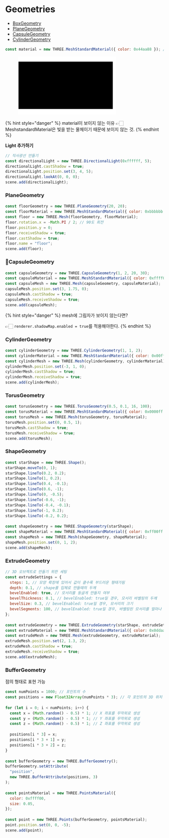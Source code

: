 # Geometries

* [BoxGeometry](https://threejs.org/docs/index.html#api/en/geometries/BoxGeometry)
* [PlaneGeometry](https://threejs.org/docs/api/en/geometries/PlaneGeometry.html)
* [CapsuleGeometry](https://threejs.org/docs/api/en/geometries/CapsuleGeometry.html)
* [CylinderGeometry](https://threejs.org/docs/api/en/geometries/CylinderGeometry.html)



```javascript
const material = new THREE.MeshStandardMaterial({ color: 0x44aa88 }); // MeshStandardMaterial: 빛을 받는 물체로 만들어줌
```

<div align="left">

<figure><img src="../../../.gitbook/assets/240328-1.png" alt=""><figcaption></figcaption></figure>

</div>

{% hint style="danger" %}
material이 보이지 않는 이유 👉🏻 MeshstandardMaterial은 빛을 받는 물체이기 때문에 보이지 않는 것.
{% endhint %}



**Light 추가하기**

```javascript
// 직사광선 만들기
const directionalLight = new THREE.DirectionalLight(0xffffff, 5);
directionalLight.castShadow = true;
directionalLight.position.set(3, 4, 5);
directionalLight.lookAt(0, 0, 0);
scene.add(directionalLight);
```



### PlaneGeometry

```javascript
const floorGeometry = new THREE.PlaneGeometry(20, 20);
const floorMaterial = new THREE.MeshStandardMaterial({ color: 0xbbbbbb });
const floor = new THREE.Mesh(floorGeometry, floorMaterial);
floor.rotation.x = -Math.PI / 2; // 90도 회전
floor.position.y = 0;
floor.receiveShadow = true;
floor.castShadow = true;
floor.name = "floor";
scene.add(floor);
```



### CapsuleGeometry

```javascript
const capsuleGeometry = new THREE.CapsuleGeometry(1, 2, 20, 30);
const capsuleMaterial = new THREE.MeshStandardMaterial({ color: 0xffff00 });
const capsuleMesh = new THREE.Mesh(capsuleGeometry, capsuleMaterial);
capsuleMesh.position.set(3, 1.75, 0);
capsuleMesh.castShadow = true;
capsuleMesh.receiveShadow = true;
scene.add(capsuleMesh);
```



{% hint style="danger" %}
mesh에 그림자가 보이지 않는다면?

👉🏻 `renderer.shadowMap.enabled = true`를 적용해야한다.&#x20;
{% endhint %}



### &#x20;CylinderGeometry

```javascript
const cylinderGeometry = new THREE.CylinderGeometry(1, 1, 2);
const cylinderMaterial = new THREE.MeshStandardMaterial({ color: 0x00ff00 });
const cylinderMesh = new THREE.Mesh(cylinderGeometry, cylinderMaterial);
cylinderMesh.position.set(-3, 1, 0);
cylinderMesh.castShadow = true;
cylinderMesh.receiveShadow = true;
scene.add(cylinderMesh);
```



### TorusGeometry

```javascript
const torusGeometry = new THREE.TorusGeometry(0.5, 0.1, 16, 100);
const torusMaterial = new THREE.MeshStandardMaterial({ color: 0x0000ff });
const torusMesh = new THREE.Mesh(torusGeometry, torusMaterial);
torusMesh.position.set(0, 0.5, 1);
torusMesh.castShadow = true;
torusMesh.receiveShadow = true;
scene.add(torusMesh);
```



### ShapeGeometry

```javascript
const starShape = new THREE.Shape();
starShape.moveTo(0, 1);
starShape.lineTo(0.2, 0.2);
starShape.lineTo(1, 0.2);
starShape.lineTo(0.4, -0.1);
starShape.lineTo(0.6, -1);
starShape.lineTo(0, -0.5);
starShape.lineTo(-0.6, -1);
starShape.lineTo(-0.4, -0.1);
starShape.lineTo(-1, 0.2);
starShape.lineTo(-0.2, 0.2);

const shapeGeometry = new THREE.ShapeGeometry(starShape);
const shapeMaterial = new THREE.MeshStandardMaterial({ color: 0xff00ff });
const shapeMesh = new THREE.Mesh(shapeGeometry, shapeMaterial);
shapeMesh.position.set(0, 1, 2);
scene.add(shapeMesh);
```



### ExtrudeGeometry

```javascript
// 3D 오브젝트로 만들기 위한 세팅
const extrudeSettings = {
  steps: 1, // 모양 확장에 있어서 값이 클수록 부드러운 형태가됨
  depth: 0.1, // shape를 입체로 만들때의 두께
  bevelEnabled: true, // 모서리를 둥글게 만들지 여부
  bevelThickness: 0.1, // bevelEnabled: true일 경우, 모서리 바벨링의 두께
  bevelSize: 0.3, // bevelEnabled: true일 경우, 모서리의 크기
  bevelSegments: 100, // bevelEnabled: true일 경우, 바벨링된 모서리를 얼마나 매끄럽게 나눌지 설정하는 값
};

const extrudeGeometry = new THREE.ExtrudeGeometry(starShape, extrudeSettings);
const extrudeMaterial = new THREE.MeshStandardMaterial({ color: 0x0ddaaf });
const extrudeMesh = new THREE.Mesh(extrudeGeometry, extrudeMaterial);
extrudeMesh.position.set(2, 1.3, 2);
extrudeMesh.castShadow = true;
extrudeMesh.receiveShadow = true;
scene.add(extrudeMesh);
```



### BufferGeometry

점의 형태로 표현 가능

```javascript
const numPoints = 1000; // 포인트의 수
const positions = new Float32Array(numPoints * 3); // 각 포인트의 3D 위치 (x, y, z)

for (let i = 0; i < numPoints; i++) {
  const x = (Math.random() - 0.5) * 1; // X 좌표를 무작위로 생성
  const y = (Math.random() - 0.5) * 1; // Y 좌표를 무작위로 생성
  const z = (Math.random() - 0.5) * 1; // Z 좌표를 무작위로 생성

  positions[i * 3] = x;
  positions[i * 3 + 1] = y;
  positions[i * 3 + 2] = z;
}

const bufferGeometry = new THREE.BufferGeometry();
bufferGeometry.setAttribute(
  "position",
  new THREE.BufferAttribute(positions, 3)
);

const pointsMaterial = new THREE.PointsMaterial({
  color: 0xffff00,
  size: 0.05,
});

const point = new THREE.Points(bufferGeometry, pointsMaterial);
point.position.set(0, 0, -5);
scene.add(point);
```

